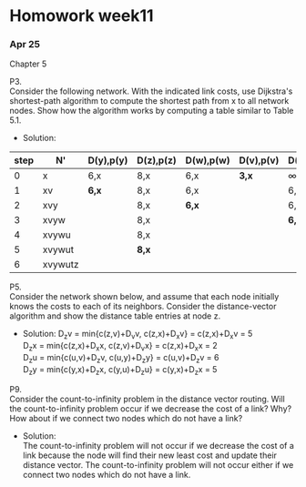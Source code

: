 # Homowork week11
### Apr 25

Chapter 5

P3.  
Consider the following network. With the indicated link costs, use Dijkstra's shortest-path algorithm to compute the shortest path from x to all network nodes. Show how the algorithm works by computing a table similar to Table 5.1.  

- Solution:  

| step |    N'   | D(y),p(y) | D(z),p(z) | D(w),p(w) | D(v),p(v) | D(u),p(u) | D(t),p(t) | 
| ---- | ------- | --------- | --------- | --------- | --------- | --------- | --------- |
|  0   | x       |    6,x    |    8,x    |    6,x    |  **3,x**  |     ∞     |     ∞     |
|  1   | xv      |  **6,x**  |    8,x    |    6,x    |           |    6,v    |    7,v    |
|  2   | xvy     |           |    8,x    |  **6,x**  |           |    6,v    |    7,v    |
|  3   | xvyw    |           |    8,x    |           |           |  **6,v**  |    7,v    |
|  4   | xvywu   |           |    8,x    |           |           |           |  **7,v**  |
|  5   | xvywut  |           |  **8,x**  |           |           |           |           |
|  6   | xvywutz |           |           |           |           |           |           |


P5.  
Consider the network shown below, and assume that each node initially knows the costs to each of its neighbors. Consider the distance-vector algorithm and show the distance table entries at node z.  

- Solution:
D<sub>z</sub>v = min{c(z,v)+D<sub>v</sub>v, c(z,x)+D<sub>x</sub>v} = c(z,x)+D<sub>x</sub>v = 5  
D<sub>z</sub>x = min{c(z,x)+D<sub>x</sub>x, c(z,v)+D<sub>v</sub>x} = c(z,x)+D<sub>x</sub>x = 2  
D<sub>z</sub>u = min{c(u,v)+D<sub>z</sub>v, c(u,y)+D<sub>z</sub>y} = c(u,v)+D<sub>z</sub>v = 6  
D<sub>z</sub>y = min{c(y,x)+D<sub>z</sub>x, c(y,u)+D<sub>z</sub>u} = c(y,x)+D<sub>z</sub>x = 5


P9.  
Consider the count-to-infinity problem in the distance vector routing. Will the count-to-infinity problem occur if we decrease the cost of a link? Why? How about if we connect two nodes which do not have a link?

- Solution:  
The count-to-infinity problem will not occur if we decrease the cost of a link because the node will find their new least cost and update their distance vector. The count-to-infinity problem will not occur either if we connect two nodes which do not have a link.